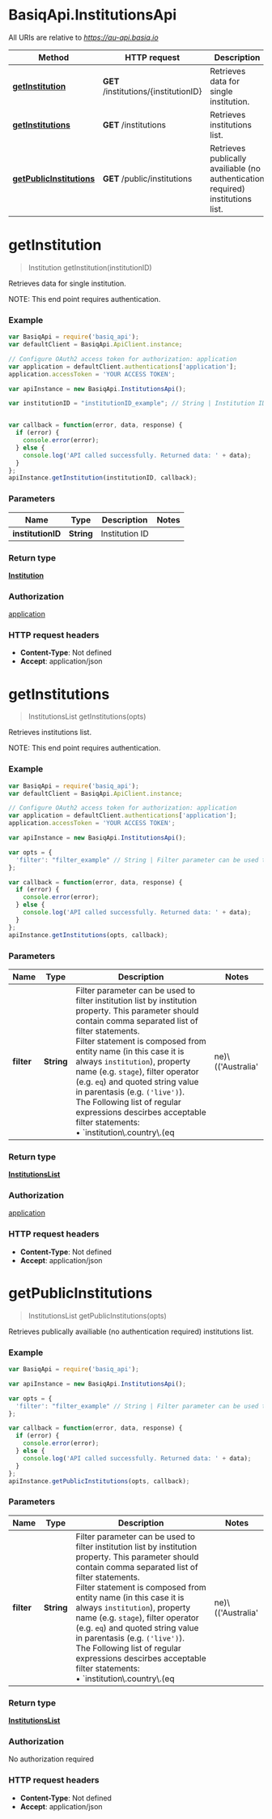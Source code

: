 # BasiqApi.InstitutionsApi

All URIs are relative to *https://au-api.basiq.io*

Method | HTTP request | Description
------------- | ------------- | -------------
[**getInstitution**](InstitutionsApi.md#getInstitution) | **GET** /institutions/{institutionID} | Retrieves data for single institution.
[**getInstitutions**](InstitutionsApi.md#getInstitutions) | **GET** /institutions | Retrieves institutions list.
[**getPublicInstitutions**](InstitutionsApi.md#getPublicInstitutions) | **GET** /public/institutions | Retrieves publically availiable (no authentication required) institutions list.


<a name="getInstitution"></a>
# **getInstitution**
> Institution getInstitution(institutionID)

Retrieves data for single institution.

NOTE: This end point requires authentication.

### Example
```javascript
var BasiqApi = require('basiq_api');
var defaultClient = BasiqApi.ApiClient.instance;

// Configure OAuth2 access token for authorization: application
var application = defaultClient.authentications['application'];
application.accessToken = 'YOUR ACCESS TOKEN';

var apiInstance = new BasiqApi.InstitutionsApi();

var institutionID = "institutionID_example"; // String | Institution ID


var callback = function(error, data, response) {
  if (error) {
    console.error(error);
  } else {
    console.log('API called successfully. Returned data: ' + data);
  }
};
apiInstance.getInstitution(institutionID, callback);
```

### Parameters

Name | Type | Description  | Notes
------------- | ------------- | ------------- | -------------
 **institutionID** | **String**| Institution ID | 

### Return type

[**Institution**](Institution.md)

### Authorization

[application](../README.md#application)

### HTTP request headers

 - **Content-Type**: Not defined
 - **Accept**: application/json

<a name="getInstitutions"></a>
# **getInstitutions**
> InstitutionsList getInstitutions(opts)

Retrieves institutions list.

NOTE: This end point requires authentication.

### Example
```javascript
var BasiqApi = require('basiq_api');
var defaultClient = BasiqApi.ApiClient.instance;

// Configure OAuth2 access token for authorization: application
var application = defaultClient.authentications['application'];
application.accessToken = 'YOUR ACCESS TOKEN';

var apiInstance = new BasiqApi.InstitutionsApi();

var opts = { 
  'filter': "filter_example" // String | Filter parameter can be used to filter institution list by institution property. This parameter should contain comma separated list of filter statements.</br> Filter statement is composed from entity name (in this case it is always `institution`), property name (e.g. `stage`), filter operator (e.g. `eq`) and quoted string value in parentasis (e.g. `('live')`). </br> The Following list of regular expressions descirbes acceptable filter statements: </br> • `institution\\.country\\.(eq|ne)\\(('Australia'|'New Zealand')\\)` </br> • `institution\\.country\\.in\\(([\\w\\W]+)\\)` </br> • `institution\\.tier\\.(eq|ne)\\(('1'|'2'|'3'|'4')\\)` </br> • `institution\\.tier\\.in\\('[1-4]'(,'[1-4]')*\\)` </br> • `institution\\.authorization\\.(eq|ne)\\(('user'|'other')\\)` </br> • `institution\\.serviceType\\.(eq|ne)\\(('Personal Banking'|'Business Banking'|'Card Access'|'Test')\\)` </br> • `institution\\.institutionType\\.(eq|ne)\\(('Bank'|'Bank \\(Foreign\\)'|'Test Bank'|'Credit Union'|'Financial Services'|'Superannuation')\\)` </br> • `institution\\.stage\\.(eq|ne)\\(('live'|'beta'|'alpha')\\)` </br> Multiple filter definitions should be separated with comma (`,`). </br> For example, this is filter statement will keep only live tier 1 and tier 2 institutions: `filter=institution.stage.eq('live'),institution.tier.in('1','2')` </br>
};

var callback = function(error, data, response) {
  if (error) {
    console.error(error);
  } else {
    console.log('API called successfully. Returned data: ' + data);
  }
};
apiInstance.getInstitutions(opts, callback);
```

### Parameters

Name | Type | Description  | Notes
------------- | ------------- | ------------- | -------------
 **filter** | **String**| Filter parameter can be used to filter institution list by institution property. This parameter should contain comma separated list of filter statements.</br> Filter statement is composed from entity name (in this case it is always `institution`), property name (e.g. `stage`), filter operator (e.g. `eq`) and quoted string value in parentasis (e.g. `('live')`). </br> The Following list of regular expressions descirbes acceptable filter statements: </br> • `institution\\.country\\.(eq|ne)\\(('Australia'|'New Zealand')\\)` </br> • `institution\\.country\\.in\\(([\\w\\W]+)\\)` </br> • `institution\\.tier\\.(eq|ne)\\(('1'|'2'|'3'|'4')\\)` </br> • `institution\\.tier\\.in\\('[1-4]'(,'[1-4]')*\\)` </br> • `institution\\.authorization\\.(eq|ne)\\(('user'|'other')\\)` </br> • `institution\\.serviceType\\.(eq|ne)\\(('Personal Banking'|'Business Banking'|'Card Access'|'Test')\\)` </br> • `institution\\.institutionType\\.(eq|ne)\\(('Bank'|'Bank \\(Foreign\\)'|'Test Bank'|'Credit Union'|'Financial Services'|'Superannuation')\\)` </br> • `institution\\.stage\\.(eq|ne)\\(('live'|'beta'|'alpha')\\)` </br> Multiple filter definitions should be separated with comma (`,`). </br> For example, this is filter statement will keep only live tier 1 and tier 2 institutions: `filter=institution.stage.eq('live'),institution.tier.in('1','2')` </br> | [optional] 

### Return type

[**InstitutionsList**](InstitutionsList.md)

### Authorization

[application](../README.md#application)

### HTTP request headers

 - **Content-Type**: Not defined
 - **Accept**: application/json

<a name="getPublicInstitutions"></a>
# **getPublicInstitutions**
> InstitutionsList getPublicInstitutions(opts)

Retrieves publically availiable (no authentication required) institutions list.

### Example
```javascript
var BasiqApi = require('basiq_api');

var apiInstance = new BasiqApi.InstitutionsApi();

var opts = { 
  'filter': "filter_example" // String | Filter parameter can be used to filter institution list by institution property. This parameter should contain comma separated list of filter statements.</br> Filter statement is composed from entity name (in this case it is always `institution`), property name (e.g. `stage`), filter operator (e.g. `eq`) and quoted string value in parentasis (e.g. `('live')`). </br> The Following list of regular expressions descirbes acceptable filter statements: </br> • `institution\\.country\\.(eq|ne)\\(('Australia'|'New Zealand')\\)` </br> • `institution\\.country\\.in\\(([\\w\\W]+)\\)` </br> • `institution\\.tier\\.(eq|ne)\\(('1'|'2'|'3'|'4')\\)` </br> • `institution\\.tier\\.in\\('[1-4]'(,'[1-4]')*\\)` </br> • `institution\\.authorization\\.(eq|ne)\\(('user'|'other')\\)` </br> • `institution\\.serviceType\\.(eq|ne)\\(('Personal Banking'|'Business Banking'|'Card Access'|'Test')\\)` </br> • `institution\\.institutionType\\.(eq|ne)\\(('Bank'|'Bank \\(Foreign\\)'|'Test Bank'|'Credit Union'|'Financial Services'|'Superannuation')\\)` </br> • `institution\\.stage\\.(eq|ne)\\(('live'|'beta'|'alpha')\\)` </br> Multiple filter definitions should be separated with comma (`,`). </br> For example, this is filter statement will keep only live tier 1 and tier 2 institutions: `filter=institution.stage.eq('live'),institution.tier.in('1','2')` </br>
};

var callback = function(error, data, response) {
  if (error) {
    console.error(error);
  } else {
    console.log('API called successfully. Returned data: ' + data);
  }
};
apiInstance.getPublicInstitutions(opts, callback);
```

### Parameters

Name | Type | Description  | Notes
------------- | ------------- | ------------- | -------------
 **filter** | **String**| Filter parameter can be used to filter institution list by institution property. This parameter should contain comma separated list of filter statements.</br> Filter statement is composed from entity name (in this case it is always `institution`), property name (e.g. `stage`), filter operator (e.g. `eq`) and quoted string value in parentasis (e.g. `('live')`). </br> The Following list of regular expressions descirbes acceptable filter statements: </br> • `institution\\.country\\.(eq|ne)\\(('Australia'|'New Zealand')\\)` </br> • `institution\\.country\\.in\\(([\\w\\W]+)\\)` </br> • `institution\\.tier\\.(eq|ne)\\(('1'|'2'|'3'|'4')\\)` </br> • `institution\\.tier\\.in\\('[1-4]'(,'[1-4]')*\\)` </br> • `institution\\.authorization\\.(eq|ne)\\(('user'|'other')\\)` </br> • `institution\\.serviceType\\.(eq|ne)\\(('Personal Banking'|'Business Banking'|'Card Access'|'Test')\\)` </br> • `institution\\.institutionType\\.(eq|ne)\\(('Bank'|'Bank \\(Foreign\\)'|'Test Bank'|'Credit Union'|'Financial Services'|'Superannuation')\\)` </br> • `institution\\.stage\\.(eq|ne)\\(('live'|'beta'|'alpha')\\)` </br> Multiple filter definitions should be separated with comma (`,`). </br> For example, this is filter statement will keep only live tier 1 and tier 2 institutions: `filter=institution.stage.eq('live'),institution.tier.in('1','2')` </br> | [optional] 

### Return type

[**InstitutionsList**](InstitutionsList.md)

### Authorization

No authorization required

### HTTP request headers

 - **Content-Type**: Not defined
 - **Accept**: application/json

